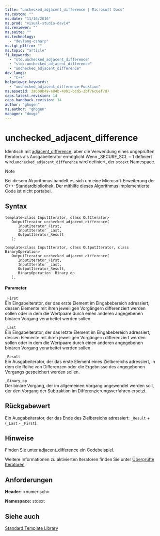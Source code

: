 ```yaml
---
title: "unchecked_adjacent_difference | Microsoft Docs"
ms.custom: ""
ms.date: "11/16/2016"
ms.prod: "visual-studio-dev14"
ms.reviewer: ""
ms.suite: ""
ms.technology: 
  - "devlang-csharp"
ms.tgt_pltfrm: ""
ms.topic: "article"
f1_keywords: 
  - "std.unchecked_adjacent_difference"
  - "std::unchecked_adjacent_difference"
  - "unchecked_adjacent_difference"
dev_langs: 
  - "C++"
helpviewer_keywords: 
  - "unchecked_adjacent_difference-Funktion"
ms.assetid: 3a6b0b49-a84b-40b1-bcd5-3bf76c6ef7d7
caps.latest.revision: 14
caps.handback.revision: 14
author: "ghogen"
ms.author: "ghogen"
manager: "douge"
---
```

# unchecked_adjacent_difference
Identisch mit [adjacent\_difference](../Topic/adjacent_difference.md), aber die Verwendung eines ungeprüften Iterators als Ausgabeiterator ermöglicht Wenn \_SECURE\_SCL \= 1 definiert wird.`unchecked_adjacent_difference` wird definiert, der `stdext` Namespace.  
  
> [!NOTE]
>  Bei diesem Algorithmus handelt es sich um eine Microsoft\-Erweiterung der C\+\+\-Standardbibliothek. Der mithilfe dieses Algorithmus implementierte Code ist nicht portabel.  
  
## Syntax  
  
```  
template<class InputIterator, class OutIterator>  
   OutputIterator unchecked_adjacent_difference(  
      InputIterator_First,  
      InputIterator _Last,  
      OutputIterator_Result   
   );  
  
template<class InputIterator, class OutputIterator, class BinaryOperation>  
   OutputIterator unchecked_adjacent_difference(  
      InputIterator_First,  
      InputIterator _Last,  
      OutputIterator_Result,   
      BinaryOperation _Binary_op  
   );  
```  
  
#### Parameter  
 `_First`  
 Ein Eingabeiterator, der das erste Element im Eingabebereich adressiert, dessen Elemente mit ihren jeweiligen Vorgängern differenziert werden sollen oder in dem die Wertpaare durch einen anderen angegebenen binären Vorgang verarbeitet werden sollen.  
  
 `_Last`  
 Ein Eingabeiterator, der das letzte Element im Eingabebereich adressiert, dessen Elemente mit ihren jeweiligen Vorgängern differenziert werden sollen oder in dem die Wertpaare durch einen anderen angegebenen binären Vorgang verarbeitet werden sollen.  
  
 `_Result`  
 Ein Ausgabeiterator, der das erste Element eines Zielbereichs adressiert, in dem die Reihe von Differenzen oder die Ergebnisse des angegebenen Vorgangs gespeichert werden sollen.  
  
 `_Binary_op`  
 Der binäre Vorgang, der im allgemeinen Vorgang angewendet werden soll, der den Vorgang der Subtraktion im Differenzierungsverfahren ersetzt.  
  
## Rückgabewert  
 Ein Ausgabeiterator, der das Ende des Zielbereichs adressiert: `_Result` \+ \(`_Last` \- `_First`\).  
  
## Hinweise  
 Finden Sie unter [adjacent\_difference](../Topic/adjacent_difference.md) ein Codebeispiel.  
  
 Weitere Informationen zu aktivierten Iteratoren finden Sie unter [Überprüfte Iteratoren](/visual-cpp/standard-library/checked-iterators).  
  
## Anforderungen  
 **Header:** \<numerisch\>  
  
 **Namespace:** stdext  
  
## Siehe auch  
 [Standard Template Library](../misc/standard-template-library.md)